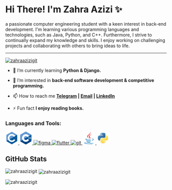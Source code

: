 # Hi There! I'm Zahra Azizi ✨
 a passionate computer engineering student with a keen interest in back-end development. I'm learning various programming languages and technologies, such as Java, Python, and C++. Furthermore, I strive to continually expand my knowledge and skills. I enjoy working on challenging projects and collaborating with others to bring ideas to life.
 
---
  
<p align="left"> <a href="https://github.com/ryo-ma/github-profile-trophy"><img src="https://github-profile-trophy.vercel.app/?username=zahraazizigit" alt="zahraazizigit" /></a> </p>  

  
- 🌱 I’m currently learning **Python & Django.**  
  
- 👀 I’m interested in **back-end software development & competitive programming.**  
  
- 📫 How to reach me **[Telegram](https://t.me/zahraAziziT) | [Email](azizi.zahra.tehran@gmail.com) | [LinkedIn](https://www.linkedin.com/in/zahra-azizi-t1384/)**  
  
- ⚡ Fun fact **I enjoy reading books.**  

<h3 align="left">Languages and Tools:</h3>  


<p align="left"> <a href="https://www.cprogramming.com/" target="_blank" rel="noreferrer"> <img src="https://raw.githubusercontent.com/devicons/devicon/master/icons/c/c-original.svg" alt="c" width="40" height="40"/> </a> <a href="https://www.w3schools.com/cpp/" target="_blank" rel="noreferrer"> <img src="https://raw.githubusercontent.com/devicons/devicon/master/icons/cplusplus/cplusplus-original.svg" alt="cplusplus" width="40" height="40"/> </a> <a href="https://www.figma.com/" target="_blank" rel="noreferrer"> <img src="https://www.vectorlogo.zone/logos/figma/figma-icon.svg" alt="figma" width="40" height="40"/> </a> <a href="https://flutter.dev" target="_blank" rel="noreferrer"> <img src="https://www.vectorlogo.zone/logos/flutterio/flutterio-icon.svg" alt="flutter" width="40" height="40"/> </a> <a href="https://git-scm.com/" target="_blank" rel="noreferrer"> <img src="https://www.vectorlogo.zone/logos/git-scm/git-scm-icon.svg" alt="git" width="40" height="40"/> </a> <a href="https://www.java.com" target="_blank" rel="noreferrer"> <img src="https://raw.githubusercontent.com/devicons/devicon/master/icons/java/java-original.svg" alt="java" width="40" height="40"/> </a> <a href="https://www.python.org" target="_blank" rel="noreferrer"> <img src="https://raw.githubusercontent.com/devicons/devicon/master/icons/python/python-original.svg" alt="python" width="40" height="40"/> </a> </p>  

 ##  GitHub Stats
<p><img align="left" src="https://github-readme-stats.vercel.app/api/top-langs?username=zahraazizigit&show_icons=true&locale=en&layout=compact" alt="zahraazizigit" /></p>  
  
<p>&nbsp;<img align="center" src="https://github-readme-stats.vercel.app/api?username=zahraazizigit&show_icons=true&locale=en" alt="zahraazizigit" /></p>  
  
<p><img align="center" src="https://github-readme-streak-stats.herokuapp.com/?user=zahraazizigit&" alt="zahraazizigit" /></p>
